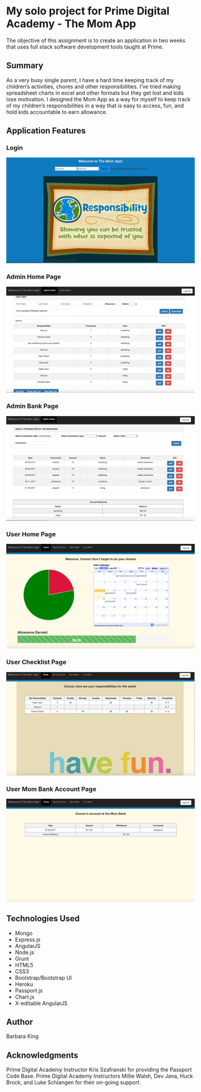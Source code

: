 
# My solo project for Prime Digital Academy - The Mom App

The objective of this assignment is to create an application in two weeks that uses full stack software
development tools taught at Prime.

## Summary

As a very busy single parent, I have a hard time keeping track of my children’s activities, chores and other responsibilities.   I’ve tried making spreadsheet charts in excel and other formats but they get lost and kids lose motivation.  I designed the Mom App as a way for myself to keep track of my children’s responsibilities in a way that is easy to access, fun, and hold kids accountable to earn allowance.


## Application Features
###  Login
![Login](screenshots/Login.png)
###  Admin Home Page
![AdminHomePage](screenshots/AdminHomePage.png)
###  Admin Bank Page
![AdminBankPage](screenshots/AdminBankPage.png)
###  User Home Page
![UserHomePage](screenshots/UserHomePage.png)
###  User Checklist Page
![ChildCheckList](screenshots/ChildCheckList.png)
### User Mom Bank Account Page
![ChildMomBankAccount](screenshots/ChildMomBankAccount.png)

## Technologies Used

* Mongo
* Express.js
* AngularJS
* Node.js
* Grunt
* HTML5
* CSS3
* Bootstrap/Bootstrap UI
* Heroku
* Passport.js
* Chart.js
* X-editable AngularJS

## Author

Barbara King

## Acknowledgments

Prime Digital Academy Instructor Kris Szafranski for providing the Passport Code Base.
Prime Digital Academy Instructors Millie Walsh, Dev Jana, Huck Brock, and Luke Schlangen for their on-going support.
